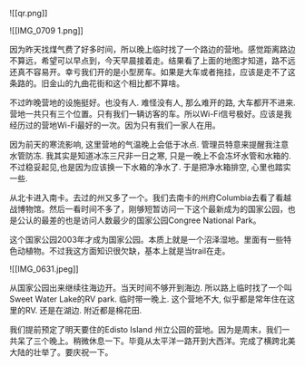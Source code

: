 ![[qr.png]]

![[IMG_0709 1.png]]


因为昨天找煤气费了好多时间，所以晚上临时找了一个路边的营地。感觉距离路边不算远，希望可以早点到，今天早晨接着走。结果看了上面的地图才知道，路不远还真不容易开。幸亏我们开的是小型房车。如果是大车或者拖挂，应该是走不了这条路的。旧金山的九曲花街和这个相比都不算啥。

不过昨晚营地的设施挺好。也没有人. 难怪没有人, 那么难开的路, 大车都开不进来. 营地一共只有三个位置。只有我们一辆访客的车。所以Wi-Fi信号极好。应该是我经历过的营地Wi-Fi最好的一次。因为只有我们一家人在用。

因为前天的寒流影响, 这里营地的气温晚上会低于冰点. 管理员特意来提醒我注意水管防冻. 我其实是知道冰冻三尺非一日之寒, 只是一晚上不会冻坏水管和水箱的. 不过稳妥起见,也是因为应该换一下水箱的净水了. 于是把净水箱排空, 心里也踏实一些. 

从北卡进入南卡。去过的州又多了一个。我们去南卡的州府Columbia去看了看越战博物馆。然后一看时间不多了，刚够短暂访问一下这个最新成为的国家公园，也是公认的最差的也是访问人数最少的国家公园Congree National Park。

这个国家公园2003年才成为国家公园。本质上就是一个沼泽湿地。里面有一些特色动植物。不过我这方面知识很欠缺，基本上就是当trail在走。



![[IMG_0631.jpeg]]



从国家公园出来继续往海边开。当天时间不够开到海边. 所以路上临时找了一个叫Sweet Water Lake的RV park. 临时带一晚上. 这个营地不大, 似乎都是常年住在这里的RV. 还是在湖边. 附近都是棉花田. 


我们提前预定了明天要住的Edisto Island 州立公园的营地。因为是周末，我们一共呆了三个晚上。稍微休息一下。毕竟从太平洋一路开到大西洋。完成了横跨北美大陆的壮举了。要庆祝一下。


